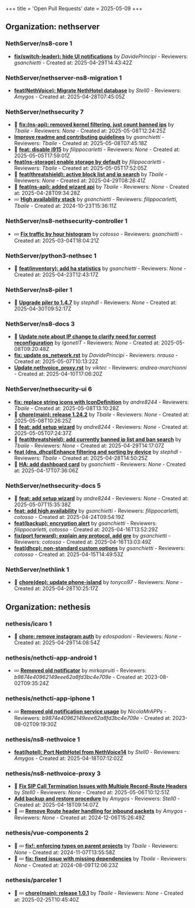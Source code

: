 +++
title = 'Open Pull Requests'
date = 2025-05-09
+++

## Organization: nethserver

### NethServer/ns8-core 1 

-   **[fix(switch-leader): hide UI notifications](https://github.com/NethServer/ns8-core/pull/872)** by *DavidePrincipi* - Reviewers: *gsanchietti* - Created at: 2025-04-29T14:43:42Z

### NethServer/nethserver-ns8-migration 1 

-   **[feat(NethVoice): Migrate NethHotel database](https://github.com/NethServer/nethserver-ns8-migration/pull/115)** by *Stell0* - Reviewers: *Amygos* - Created at: 2025-04-28T07:45:05Z

### NethServer/nethsecurity 7 

- :eyes:  **[fix:(ns-api): removed kernel filtering, just count banned ips](https://github.com/NethServer/nethsecurity/pull/1207)** by *Tbaile* - Reviewers: *None* - Created at: 2025-05-08T12:24:25Z
-   **[Improve readme and contributing guidelines](https://github.com/NethServer/nethsecurity/pull/1204)** by *gsanchietti* - Reviewers: *Tbaile* - Created at: 2025-05-08T07:45:18Z
- :eyes:  **[feat: disable i915](https://github.com/NethServer/nethsecurity/pull/1199)** by *filippocarletti* - Reviewers: *None* - Created at: 2025-05-05T17:59:01Z
-   **[feat(ns-storage) enable storage by default](https://github.com/NethServer/nethsecurity/pull/1198)** by *filippocarletti* - Reviewers: *Tbaile* - Created at: 2025-05-05T17:52:05Z
- :eyes:  **[feat(threatshield): active block list and ip search](https://github.com/NethServer/nethsecurity/pull/1190)** by *Tbaile* - Reviewers: *None* - Created at: 2025-04-29T08:26:41Z
- :eyes:  **[feat(ns-api): added wizard api](https://github.com/NethServer/nethsecurity/pull/1189)** by *Tbaile* - Reviewers: *None* - Created at: 2025-04-28T09:34:28Z
-  :zzz: **[High availability stack](https://github.com/NethServer/nethsecurity/pull/871)** by *gsanchietti* - Reviewers: *filippocarletti, Tbaile* - Created at: 2024-10-23T15:36:11Z

### NethServer/ns8-nethsecurity-controller 1 

-  :zzz: **[Fix traffic by hour histogram](https://github.com/NethServer/ns8-nethsecurity-controller/pull/78)** by *cotosso* - Reviewers: *gsanchietti* - Created at: 2025-03-04T18:04:21Z

### NethServer/python3-nethsec 1 

- :eyes:  **[feat(inventory): add ha statistics](https://github.com/NethServer/python3-nethsec/pull/98)** by *gsanchietti* - Reviewers: *None* - Created at: 2025-04-23T12:43:17Z

### NethServer/ns8-piler 1 

- :eyes:  **[Upgrade piler to 1.4.7](https://github.com/NethServer/ns8-piler/pull/32)** by *stephdl* - Reviewers: *None* - Created at: 2025-04-30T09:52:17Z

### NethServer/ns8-docs 3 

- :eyes:  **[Update note about IP change to clarify need for correct reconfiguration](https://github.com/NethServer/ns8-docs/pull/164)** by *IgonetIT* - Reviewers: *None* - Created at: 2025-05-08T09:20:48Z
-   **[fix: update os_network.rst](https://github.com/NethServer/ns8-docs/pull/163)** by *DavidePrincipi* - Reviewers: *nrauso* - Created at: 2025-05-07T10:13:22Z
-   **[Update nethvoice_proxy.rst](https://github.com/NethServer/ns8-docs/pull/157)** by *viktec* - Reviewers: *andrea-marchionni* - Created at: 2025-04-10T17:06:20Z

### NethServer/nethsecurity-ui 6 

-   **[fix: replace string icons with IconDefinition](https://github.com/NethServer/nethsecurity-ui/pull/547)** by *andre8244* - Reviewers: *Tbaile* - Created at: 2025-05-08T13:10:28Z
- :eyes:  **[chore(main): release 1.24.2](https://github.com/NethServer/nethsecurity-ui/pull/546)** by *Tbaile* - Reviewers: *None* - Created at: 2025-05-08T10:26:25Z
- :eyes:  **[feat: add setup wizard](https://github.com/NethServer/nethsecurity-ui/pull/539)** by *andre8244* - Reviewers: *None* - Created at: 2025-05-05T07:24:37Z
- :eyes:  **[feat(threatshield): add currently banned ip list and ban search](https://github.com/NethServer/nethsecurity-ui/pull/538)** by *Tbaile* - Reviewers: *None* - Created at: 2025-04-29T14:17:07Z
-   **[feat (dns_dhcp)Enhance filtering and sorting by device](https://github.com/NethServer/nethsecurity-ui/pull/537)** by *stephdl* - Reviewers: *Tbaile* - Created at: 2025-04-28T14:50:25Z
- :eyes:  **[HA: add dashboard card](https://github.com/NethServer/nethsecurity-ui/pull/533)** by *gsanchietti* - Reviewers: *None* - Created at: 2025-04-17T07:36:06Z

### NethServer/nethsecurity-docs 5 

- :eyes:  **[feat: add setup wizard](https://github.com/NethServer/nethsecurity-docs/pull/165)** by *andre8244* - Reviewers: *None* - Created at: 2025-05-07T15:35:38Z
-   **[feat: add high availability](https://github.com/NethServer/nethsecurity-docs/pull/163)** by *gsanchietti* - Reviewers: *filippocarletti, cotosso* - Created at: 2025-04-24T09:54:19Z
-   **[feat(backup): encryption alert](https://github.com/NethServer/nethsecurity-docs/pull/162)** by *gsanchietti* - Reviewers: *filippocarletti, cotosso* - Created at: 2025-04-16T13:52:29Z
-   **[fix(port forward): explain any protocol, add gre](https://github.com/NethServer/nethsecurity-docs/pull/161)** by *gsanchietti* - Reviewers: *cotosso* - Created at: 2025-04-16T13:03:49Z
-   **[feat(dhcp): non-standard custom options](https://github.com/NethServer/nethsecurity-docs/pull/160)** by *gsanchietti* - Reviewers: *cotosso* - Created at: 2025-04-15T14:49:53Z

### NethServer/nethlink 1 

- :eyes:  **[chore(dep): update phone-island](https://github.com/NethServer/nethlink/pull/62)** by *tonyco97* - Reviewers: *None* - Created at: 2025-04-28T10:25:17Z

## Organization: nethesis

### nethesis/icaro 1 

- :eyes:  **[chore: remove instagram auth](https://github.com/nethesis/icaro/pull/198)** by *edospadoni* - Reviewers: *None* - Created at: 2025-04-29T14:08:54Z

### nethesis/nethcti-app-android 1 

-  :zzz: **[Removed old notificator](https://github.com/nethesis/nethcti-app-android/pull/30)** by *mirkopruiti* - Reviewers: *b9874e40962149eee62a8fd3bc4e709e* - Created at: 2023-08-02T09:35:24Z

### nethesis/nethcti-app-iphone 1 

-  :zzz: **[Removed old notification service usage](https://github.com/nethesis/nethcti-app-iphone/pull/37)** by *NicolaMrAPPs* - Reviewers: *b9874e40962149eee62a8fd3bc4e709e* - Created at: 2023-08-02T09:19:30Z

### nethesis/ns8-nethvoice 1 

-   **[feat(hotel): Port NethHotel from NethVoice14](https://github.com/nethesis/ns8-nethvoice/pull/436)** by *Stell0* - Reviewers: *Amygos* - Created at: 2025-04-18T07:12:02Z

### nethesis/ns8-nethvoice-proxy 3 

- :eyes:  **[Fix SIP Call Termination Issues with Multiple Record-Route Headers](https://github.com/nethesis/ns8-nethvoice-proxy/pull/63)** by *Stell0* - Reviewers: *None* - Created at: 2025-05-06T10:12:51Z
-   **[Add backup and restore procedure](https://github.com/nethesis/ns8-nethvoice-proxy/pull/62)** by *Amygos* - Reviewers: *Stell0* - Created at: 2025-04-18T09:14:07Z
- :eyes: :zzz: **[Remove Route header handling for inbound packets](https://github.com/nethesis/ns8-nethvoice-proxy/pull/49)** by *Amygos* - Reviewers: *None* - Created at: 2024-12-06T15:26:49Z

### nethesis/vue-components 2 

- :eyes: :zzz: **[fix!: enforcing types on parent projects](https://github.com/nethesis/vue-components/pull/81)** by *Tbaile* - Reviewers: *None* - Created at: 2024-11-07T13:55:58Z
- :eyes: :zzz: **[fix: fixed issue with missing dependencies](https://github.com/nethesis/vue-components/pull/70)** by *Tbaile* - Reviewers: *None* - Created at: 2024-08-09T12:06:23Z

### nethesis/parceler 1 

- :eyes: :zzz: **[chore(main): release 1.0.1](https://github.com/nethesis/parceler/pull/21)** by *Tbaile* - Reviewers: *None* - Created at: 2025-02-25T10:45:40Z


